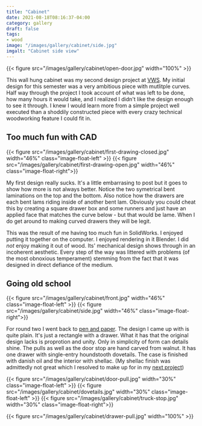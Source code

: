 ```yaml
---
title: "Cabinet"
date: 2021-08-18T08:16:37-04:00
category: gallery
draft: false
tags: 
- wood
image: "/images/gallery/cabinet/side.jpg"
imgalt: "Cabinet side view"
---
```



{{< figure src="/images/gallery/cabinet/open-door.jpg" width="100%" >}}

This wall hung cabinet was my second design project at [VWS](https://www.vermontwoodworkingschool.com/).
My initial design for this semester was a very ambitious piece with mutlitple curves.
Half way through the project I took account of what was left to be done, how many hours it would take, and I realized I didn't like the design enough to see it through.
I knew I would learn more from a simple project well executed than a shoddily constructed piece with every crazy technical woodworking feature I could fit in.

## Too much fun with CAD

{{< figure src="/images/gallery/cabinet/first-drawing-closed.jpg" width="46%"  class="image-float-left" >}}
{{< figure src="/images/gallery/cabinet/first-drawing-open.jpg" width="46%"  class="image-float-right">}}

My first design really sucks. It's a little embarrasing to post but it goes to show how more is not always better.
Notice the two symetrical bent laminations on the top and the bottom. 
Also notice how the drawers are each bent lams riding inside of another bent lam. 
Obviously you could cheat this by creating a square drawer box and some runners and just have an applied face that matches the curve below - but that would be lame. 
When I do get around to making curved drawers they will be legit.

This was the result of me having too much fun in SolidWorks.
I enjoyed putting it together on the computer. 
I enjoyed rendering in it Blender.
I did *not* enjoy making it out of wood.
Its' mechanical design shows through in an incoherent aesthetic.
Every step of the way was littered with problems (of the most obnoxious temperament) stemming from the fact that it was designed in direct defiance of the medium.

## Going old school
{{< figure src="/images/gallery/cabinet/front.jpg" width="46%"  class="image-float-left" >}}
{{< figure src="/images/gallery/cabinet/side.jpg" width="46%"  class="image-float-right">}}

For round two I went back to [pen and paper](/gallery/chair).
The design I came up with is quite plain.
It's just a rectangle with a drawer.
What it has that the original design lacks is proprotion and unity.
Only in simplicity of form can details shine.
The pulls as well as the door stop are hand carved from walnut.
It has one drawer with single-entry houndstooth dovetails.
The case is finished with danish oil and the interior with shellac.
(My shellac finish was admittedly not great which I resolved to make up for in my [next project](/gallery/chest))

{{< figure src="/images/gallery/cabinet/door-pull.jpg" width="30%"  class="image-float-left" >}}
{{< figure src="/images/gallery/cabinet/dovetails.jpg" width="30%"  class="image-float-left" >}}
{{< figure src="/images/gallery/cabinet/truck-stop.jpg" width="30%"  class="image-float-right">}}


{{< figure src="/images/gallery/cabinet/drawer-pull.jpg" width="100%" >}}
